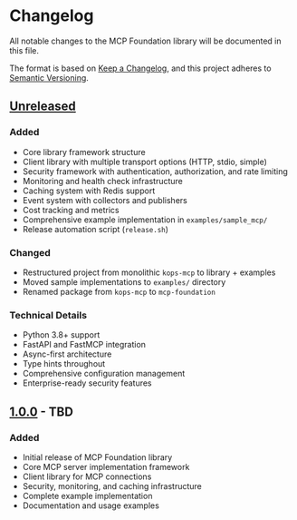 # Changelog

All notable changes to the MCP Foundation library will be documented in this file.

The format is based on [Keep a Changelog](https://keepachangelog.com/en/1.0.0/),
and this project adheres to [Semantic Versioning](https://semver.org/spec/v2.0.0.html).

## [Unreleased]

### Added
- Core library framework structure
- Client library with multiple transport options (HTTP, stdio, simple)
- Security framework with authentication, authorization, and rate limiting
- Monitoring and health check infrastructure
- Caching system with Redis support
- Event system with collectors and publishers
- Cost tracking and metrics
- Comprehensive example implementation in `examples/sample_mcp/`
- Release automation script (`release.sh`)

### Changed
- Restructured project from monolithic `kops-mcp` to library + examples
- Moved sample implementations to `examples/` directory
- Renamed package from `kops-mcp` to `mcp-foundation`

### Technical Details
- Python 3.8+ support
- FastAPI and FastMCP integration
- Async-first architecture
- Type hints throughout
- Comprehensive configuration management
- Enterprise-ready security features

## [1.0.0] - TBD

### Added
- Initial release of MCP Foundation library
- Core MCP server implementation framework
- Client library for MCP connections
- Security, monitoring, and caching infrastructure
- Complete example implementation
- Documentation and usage examples

[Unreleased]: https://git.zias.io/tools/mcp-foundation/compare/v1.0.0...HEAD
[1.0.0]: https://git.zias.io/tools/mcp-foundation/releases/tag/v1.0.0
